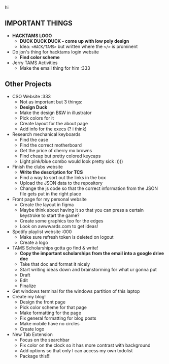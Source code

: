 hi
## IMPORTANT THINGS

- **HACKTAMS LOGO**
	- **DUCK DUCK DUCK - come up with low poly design**
	- Idea: `<HACK/TAMS>` but written where the `</>` is prominent
- Do jon's thing for hacktams login website
	- **Find color scheme**
- Jerry TAMS Activities
	- Make the email thing for him :333

## Other Projects

- CSO Website :333
	- Not as important but 3 things:
	- **Design Duck**
	- Make the design B&W in illustrator
	- Pick colors for it
	- Create layout for the about page
	- Add info for the execs (? i think)
- Research mechanical keyboards
	- Find the case
	- Find the correct motherboard
	- Get the price of cherry mx browns
	- Find cheap but pretty colored keycaps
	- Light pink/blue combo would look pretty sick :))))
- Finish the clubs website
	- **Write the description for TCS**
	- Find a way to sort out the links in the box
	- Upload the JSON data to the repository
	- Change the js code so that the correct information from the JSON file gets put in the right place
- Front page for my personal website
	- Create the layout in figma
	- Maybe think about having it so that you can press a certain keystroke to start the game?
	- Create some graphics too for the edges
	- Look on awwwards.com to get ideas!
- Spotify playlist website :000
	- Make sure refresh token is deleted on logout
	- Create a logo
- TAMS Scholarships gotta go find & write!
	- **Copy the important scholarships from the email into a google drive doc**
	- Take that doc and format it nicely
	- Start writing ideas down and brainstorming for what ur gonna put
	- Draft
	- Edit
	- Finalize
- Get windows terminal for the windows partition of this laptop
- Create my blog!
	- Design the front page
	- Pick color scheme for that page
	- Make formatting for the page
	- Fix general formatting for blog posts
	- Make mobile have no circles
	- Create logo
- New Tab Extension
	- Focus on the searchbar
	- Fix color on the clock so it has more contrast with background
	- Add options so that only I can access my own todolist
	- Package this!!!
